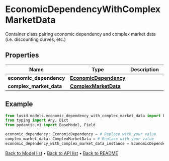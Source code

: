 # EconomicDependencyWithComplexMarketData

Container class pairing economic dependency and complex market data (i.e. discounting curves, etc.)
## Properties
Name | Type | Description | Notes
------------ | ------------- | ------------- | -------------
**economic_dependency** | [**EconomicDependency**](EconomicDependency.md) |  | 
**complex_market_data** | [**ComplexMarketData**](ComplexMarketData.md) |  | 
## Example

```python
from lusid.models.economic_dependency_with_complex_market_data import EconomicDependencyWithComplexMarketData
from typing import Any, Dict
from pydantic.v1 import BaseModel, Field

economic_dependency: EconomicDependency = # Replace with your value
complex_market_data: ComplexMarketData = # Replace with your value
economic_dependency_with_complex_market_data_instance = EconomicDependencyWithComplexMarketData(economic_dependency=economic_dependency, complex_market_data=complex_market_data)

```

[Back to Model list](../README.md#documentation-for-models) &#8226; [Back to API list](../README.md#documentation-for-api-endpoints) &#8226; [Back to README](../README.md)

